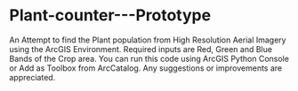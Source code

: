 # Plant-counter---Prototype

An Attempt to find the Plant population from High Resolution Aerial Imagery using the ArcGIS Environment. Required inputs are Red, Green and Blue Bands of the Crop area. 
You can run this code using ArcGIS Python Console or Add as Toolbox from ArcCatalog. Any suggestions or improvements are appreciated. 
